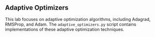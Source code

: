 ## Adaptive Optimizers

This lab focuses on adaptive optimization algorithms, including Adagrad, RMSProp, and Adam. The `adaptive_optimizers.py` script contains implementations of these adaptive optimization techniques.
